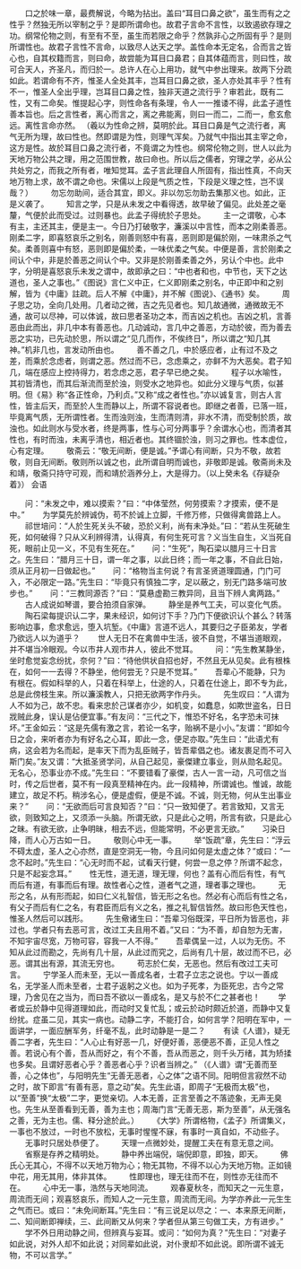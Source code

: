 <!-- { "loadSidebar": true } -->
　　口之於味一章，最费解说，今略为拈出。盖曰“耳目口鼻之欲”，虽生而有之之性乎？然独无所以宰制之乎？是即所谓命也。故君子言命不言性，以致遏欲存理之功。纲常伦物之则，有至有不至，虽生而若限之命乎？然孰非心之所固有乎？是则所谓性也。故君子言性不言命，以致尽人达天之学。盖性命本无定名，合而言之皆心也，自其权籍而言，则曰命，故尝能为耳目口鼻君；自其体蕴而言，则曰性，故可合天人，齐圣凡，而归於一。总许人在心上用功，就气中参出理来。故两下分疏如此。若谓命有不齐，惟圣人全处其丰，岂耳目口鼻之欲，圣人亦处其丰乎？性有不一，惟圣人全出乎理，岂耳目口鼻之性，独非天道之流行乎？审若此，既有二性，又有二命矣。惟提起心字，则性命各有条理，令人一一推诿不得，此孟子道性善本旨也。后之言性者，离心而言之，离之弗能离，则曰一而二，二而一，愈玄愈远。离性言命亦然。
（羲以为性命之辨，莫明於此。耳目口鼻是气之流行者，离气无所为理，故曰性也。然即谓是为性，则理气浑矣。乃就气中指出其主宰之命，这方是性。故於耳目口鼻之流行者，不竟谓之为性也。纲常伦物之则，世人以此为天地万物公共之理，用之范围世教，故曰命也。所以后之儒者，穷理之学，必从公共处穷之，而我之所有者，唯知觉耳。孟子言此理自人所固有，指出性真，不向天地万物上求，故不谓之命也。宋儒以上段是气质之性，下段是义理之性，岂不误哉？）
　　勿忘勿助间，适合其宜，即义。非以勿忘勿助去集那义也。如此，正是义袭了。
　　知言之学，只是从未发之中看得透，故早破了偏见。此处差之毫釐，气便於此而受过。过则暴也。此孟子得统於子思处。
　　主一之谓敬，心本有主，主还其主，便是主一。今日乃打破敬字，濂溪以中言性，而本之刚柔善恶。刚柔二字，即喜怒哀乐之别名，刚善则怒中有喜，恶则即是偏於刚，一味肃杀之气矣。柔善则喜中有怒，恶则即是偏於柔，一味优柔之气矣。中便是善，言於刚柔之间认个中，非是於善恶之间认个中。又非是於刚善柔善之外，另认个中也。此中字，分明是喜怒哀乐未发之谓中，故即承之曰：“中也者和也，中节也，天下之达道也，圣人之事也。”《图说》言仁义中正，仁义即刚柔之别名，中正即中和之别解，皆为《中庸》註疏。后人不解《中庸》，并不解《图说》、《通书》矣。
　　周子思之功，全向几处用。几者动之微，吉之先见者也。知几故通微，通微故无不通，故可以尽神，可以体诚，故曰思者圣功之本，而吉凶之机也。吉凶之机，言善恶由此而出，非几中本有善恶也。几动诚动，言几中之善恶，方动於彼，而为善去恶之实功，已先动於思，所以谓之“见几而作，不俟终日”，所以谓之“知几其神。”机非几也，言发动所由也。
　　善不善之几，中於感应者，止有过不及之差，而乘於念虑者，则谓之恶。然过而不已，念虑乘之，亦鲜不为大恶矣。君子知几，端在感应上控持得力，若念虑之恶，君子早已绝之矣。
　　程子以水喻性，其初皆清也，而其后渐流而至於浊，则受水之地异也。如此分义理与气质，似甚明。但《易》称“各正性命，乃利贞。”又称“成之者性也。”亦以诚复言，则古人言性，皆主后天，而至於人生而静以上，所谓不容说者也。即继之者善，已落一班，毕竟离气质，无所谓性者。生而浊则浊，生而清则清，非水不清，而受制於质，故浊也。如此则水与受水者，终是两事，性与心可分两事乎？余谓水心也，而清者其性也，有时而浊，未离乎清也，相近者也。其终锢於浊，则习之罪也。性本虚位，心有定理。
　　敬斋云：“敬无间断，便是诚。”予谓心有间断，只为不敬，故若敬，则自无间断。敬则所以诚之也，此所谓自明而诚也，非敬即是诚。敬斋尚未及和靖，敬斋只持守可观，而和靖於涵养分上，大是得力。（以上癸未名《存疑杂着》）
会语

　　问：“未发之中，难以摸索？”曰：“中体莹然，何劳摸索？才摸索，便不是中。”
　　为学莫先於辨诚伪，苟不於诚上立脚，千修万修，只做得禽兽路上人。
　　祁世培问：“人於生死关头不破，恐於义利，尚有未净处。”曰：“若从生死破生死，如何破得？只从义利辨得清，认得真，有何生死可言？义当生自生，义当死自死，眼前止见一义，不见有生死在。”
　　问：“生死”，陶石梁以腊月三十日言之。先生曰：“腊月三十日，谓一年之事，以此日终；而一年之事，不自此日始，须从正月初一日做起也。”
　　问：“格物当主何说？有言圣贤道理圆通，门门可入，不必限定一路。”先生曰：“毕竟只有慎独二字，足以蔽之，别无门路多端可放步也。”
　　问：“三教同源否？”曰：“莫悬虚勘三教异同，且当下辨人禽两路。”
　　古人成说如琴谱，要合拍须自家弹。
　　静坐是养气工夫，可以变化气质。
　　陶石梁每提识认二字，果未经识，如何讨下手？乃门下便欲识认个甚么？转落影响边事，愈求愈远，堕入坑堑。《中庸》言道不远人，其要归之子臣弟友，学者乃欲远人以为道乎？
　　世人无日不在禽兽中生活，彼不自觉，不堪当道眼观，并不堪当冷眼观。今以市井人观市井人，彼此不觉耳。
　　问：“先生教某静坐，坐时愈觉妄念纷扰，奈何？”曰：“待他供状自招也好，不然且无从见矣。此有根株在，如何一一去得？不静坐，他何尝无？只是不觉耳。”
　　吾辈心不能静，只为有根在。假如科举的人，只着在科举上，仕途的人，只着在仕途上，即不专为此，总是此傍枝生来。所以濂溪教人，只把无欲两字作丹头。
　　先生叹曰：“人谓为人不如为己，故不忠。看来忠於己谋者亦少，如机变，如蠢息，如欺世盗名，日日戕贼此身，误认是佔便宜事。”有友问：“三代之下，惟恐不好名，名字恐未可抹坏。”王金如云：“这是先儒有激之言，若论一名字，贻祸不是小小。”友谓：“即如今日之会，来听者亦为有好名之心耳，即此一念，便足亦取。”先生曰：“此语尤有病，这会若为名而起，是率天下而为乱臣贼子，皆吾辈倡之也。诸友裹足而不可入斯门矣。”友又谓：“大抵圣贤学问，从自己起见，豪傑建立事业，则从勋名起见。无名心，恐事业亦不成。”先生曰：“不要错看了豪傑，古人一言一动，凡可信之当时，传之后世者，莫不有一段真至精神在内。此一段精神，所谓诚也。惟诚，故能建立，故足不朽。稍涉名心，便是虚假，便是不诚。不诚，则无物，何从生出事业来？”
　　问：“无欲而后可言良知否？”曰：“只一致知便了。若言致知，又言无欲，则致知之上，又须添一头脑。所谓无欲，只是此心之明，所言有欲，只是此心之昧。有欲无欲，止争明昧，相去不远，但能常明，不必更言无欲。”
　　习染日降，而人心万古如一日。
　　敬则心中无一事。
　　举“饭疏”章，先生曰：“浮云不碍太虚，圣人之心亦然，直是空洞无一物，今且问如何是太虚之体？”或曰：“一念不起时。”先生曰：“心无时而不起，试看天行健，何尝一息之停？所谓不起念，只是不起妄念耳。”
　　性无性，道无道，理无理，何也？盖有心而后有性，有气而后有道，有事而后有理。故性者心之性，道者气之道，理者事之理也。
　　无形之名，从有形而起，如曰仁义礼智信，皆无形之名也。然必有心而后有性之名，有父子而后有仁之名，有君臣而后有义之名，推之礼智信皆然。故曰形色天性也，惟圣人然后可以践形。
　　先生儆诸生曰：“吾辈习俗既深，平日所为皆恶也，非过也。学者只有去恶可言，改过工夫且用不着。”又曰：“为不善，却自恕为无害，不知宇宙尽宽，万物可容，容我一人不得。”
　　吾辈偶呈一过，人以为无伤。不知从此过而勘之，先尚有几十层，从此过而究之，后尚有几十层，故过而不已，必恶。谓其出有源，其流无穷也。
　　苟志於仁矣，无恶也。然后有改过工夫可言。
　　宁学圣人而未至，无以一善成名者，士君子立志之说也。宁以一善成名，无学圣人而未至者，士君子返躬之义也。如为子死孝，为臣死忠，古今之常理，乃舍见在之当为，而曰吾不欲以一善成名，是又与於不仁之甚者也！
　　学者或云於静中见得道理如此，而动时又复忙乱；或云於动时颇近於道，而静中又复纷扰。症虽二见，其实一病也。动静二字，不能打合，如何言学？阳明在军中，一面讲学，一面应酬军务，纤毫不乱，此时动静是一是二？
　　有读《人谱》，疑无善二字者，先生曰：“人心止有好恶一几，好便好善，恶便恶不善，正见人性之善。若说心有个善，吾从而好之，有个不善，吾从而恶之，则千头万绪，其为矫揉也多矣。且谓好恶者心乎？善恶者心乎？识者当辨之。”
（《人谱》谓“无善而至善，心之体也”，与阳明先生“无善无恶者，心之体”之语不同。阳明但言寂然不动之时，故下即言“有善有恶，意之动”矣。先生此语，即周子“无极而太极”也，以“至善”换“太极”二字，更觉亲切。人本无善，正言至善之不落迹象，无声无臭也。先生从至善看到无善，善为主也；周海门言“无善无恶，斯为至善”，从无强名之善，无为主也。儒、释分途於此。）
　　《大学》所谓格物，《孟子》所谓集义，一事也不放过，一时也不放松，无事时惺惺不寐，有事时一真自如，不动些子。
　　无事时只居处恭便了。
　　天理一点微妙处，提醒工夫在有意无意之间。
　　省察是存养之精明处。
　　静中养出端倪，端倪即意，即独，即天。
　　佛氏心无其心，不得不以天地万物为心；物无其物，不得不以心为天地万物。正如镜中花，用无其用，体非其体。
　　性即理也，理无往而不在，则性亦无往而不在。
　　心中无一事，浩然与天地同流。
　　观春夏秋冬，而知天之一元生意，周流而无间；观喜怒哀乐，而知人之一元生意，周流而无间。为学亦养此一元生生之气而已。或曰：“未免间断耳。”先生曰：“有三说足以尽之：一、本来原无间断，二、知间断即禅续，三、此间断又从何来？学者但从第三句做工夫，方有进步。”
　　学不外日用动静之间，但辨真与妄耳。或问：“如何为真？”先生曰：“对妻子如此说，对外人却不如此说；对同辈如此说，对仆隶却不如此说。即所谓不诚无物，不可以言学。”
